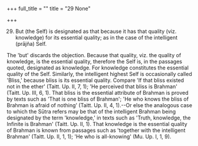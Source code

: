 +++
full_title = ""
title = "29 None"

+++


29. But (the Self) is designated as that because it has that quality (viz. knowledge) for its essential quality; as in the case of the intelligent (prājña) Self.

The 'but' discards the objection. Because that quality, viz. the quality of knowledge, is the essential quality, therefore the Self is, in the passages quoted, designated as knowledge. For knowledge constitutes the essential quality of the Self. Similarly, the intelligent highest Self is occasionally called 'Bliss,' because bliss is its essential quality. Compare 'If that bliss existed not in the ether' (Taitt. Up. II, 7, 1); 'He perceived that bliss is Brahman' (Taitt. Up. III, 6, 1). That bliss is the essential attribute of Brahman is proved by texts such as 'That is one bliss of Brahman'; 'He who knows the bliss of Brahman is afraid of nothing' (Taitt. Up. II, 4, 1).--Or else the analogous case to which the Sūtra refers may be that of the intelligent Brahman being designated by the term 'knowledge,' in texts such as 'Truth, knowledge, the Infinite is Brahman' (Taitt. Up. II, 1). That knowledge is the essential quality of Brahman is known from passages such as 'together with the intelligent Brahman' (Taitt. Up. II, 1, 1); 'He who is all-knowing' (Mu. Up. I, 1, 9).

